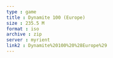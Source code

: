 ```yaml
---
type : game
title : Dynamite 100 (Europe)
size : 235.5 M
format : iso
archive : zip
server : myrient
link2 : Dynamite%20100%20%28Europe%29
---
```

